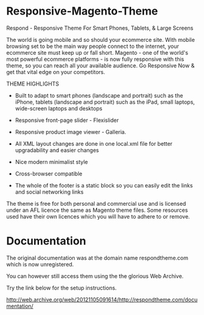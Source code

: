 Responsive-Magento-Theme
========================

Respond - Responsive Theme For Smart Phones, Tablets, & Large Screens

The world is going mobile and so should your ecommerce site. With mobile browsing set to be the main way people connect to the internet, your ecommerce site must keep up or fall short. Magento - one of the world's most powerful ecommerce platforms - is now fully responsive with this theme, so you can reach all your available audience. Go Responsive Now & get that vital edge on your competitors.

THEME HIGHLIGHTS

- Built to adapt to smart phones (landscape and portrait) such as the iPhone, tablets (landscape and portrait) such as the iPad, small laptops, wide-screen laptops and desktops

- Responsive front-page slider - Flexislider

- Responsive product image viewer - Galleria.

- All XML layout changes are done in one local.xml file for better upgradability and easier changes

- Nice modern minimalist style

- Cross-browser compatible

- The whole of the footer is a static block so you can easily edit the links and social networking links

The theme is free for both personal and commercial use and is licensed under an AFL licence the same as Magento theme files. Some resources used have their own licences which you will have to adhere to or remove.

Documentation
=============

The original documentation was at the domain name respondtheme.com which is now unregistered.

You can however still access them using the the glorious Web Archive.

Try the link below for the setup instructions.  

http://web.archive.org/web/20121105091614/http://respondtheme.com/documentation/
